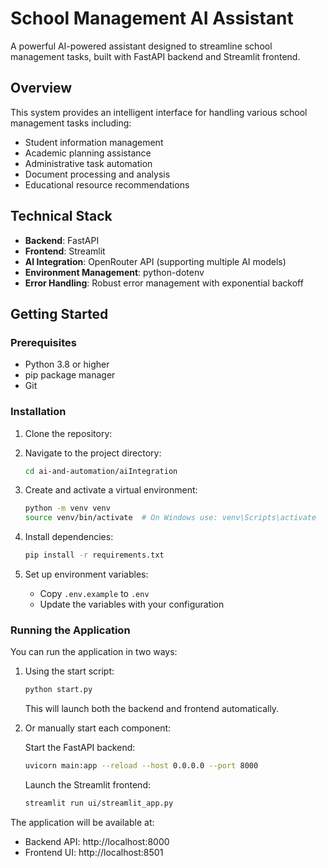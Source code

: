 # School Management AI Assistant

A powerful AI-powered assistant designed to streamline school management tasks, built with FastAPI backend and Streamlit frontend.

## Overview

This system provides an intelligent interface for handling various school management tasks including:
- Student information management
- Academic planning assistance  
- Administrative task automation
- Document processing and analysis
- Educational resource recommendations

## Technical Stack

- **Backend**: FastAPI
- **Frontend**: Streamlit
- **AI Integration**: OpenRouter API (supporting multiple AI models)
- **Environment Management**: python-dotenv
- **Error Handling**: Robust error management with exponential backoff

## Getting Started

### Prerequisites

- Python 3.8 or higher
- pip package manager
- Git

### Installation

1. Clone the repository:

2. Navigate to the project directory:
   ```bash
   cd ai-and-automation/aiIntegration
   ```

3. Create and activate a virtual environment:
   ```bash
   python -m venv venv
   source venv/bin/activate  # On Windows use: venv\Scripts\activate
   ```

4. Install dependencies:
   ```bash
   pip install -r requirements.txt
   ```

5. Set up environment variables:
   - Copy `.env.example` to `.env`
   - Update the variables with your configuration

### Running the Application

You can run the application in two ways:

1. Using the start script:
   ```bash
   python start.py
   ```
   This will launch both the backend and frontend automatically.

2. Or manually start each component:

   Start the FastAPI backend:
   ```bash
   uvicorn main:app --reload --host 0.0.0.0 --port 8000
   ```

   Launch the Streamlit frontend:
   ```bash
   streamlit run ui/streamlit_app.py
   ```

The application will be available at:
- Backend API: http://localhost:8000
- Frontend UI: http://localhost:8501
